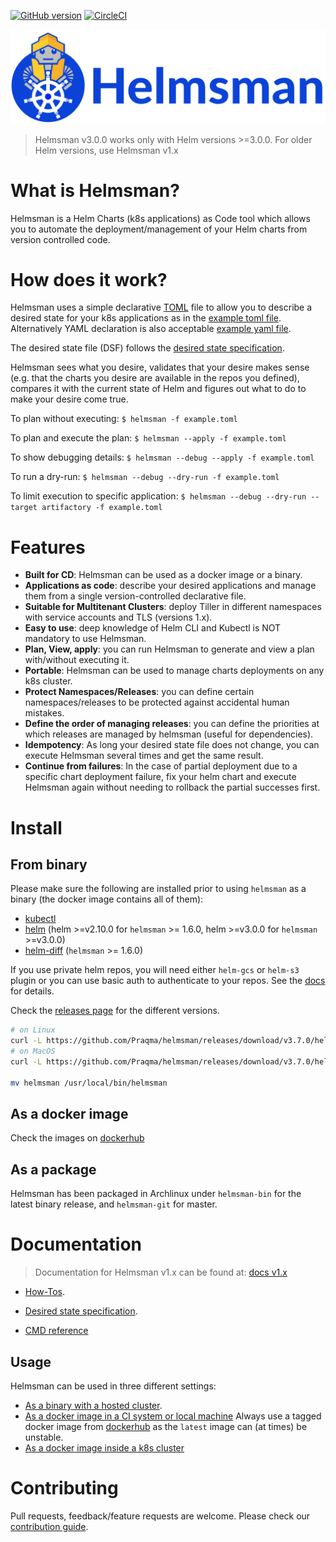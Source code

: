 [![GitHub version](https://d25lcipzij17d.cloudfront.net/badge.svg?id=gh&type=6&v=v3.7.0&x2=0)](https://github.com/Praqma/helmsman/releases) [![CircleCI](https://circleci.com/gh/Praqma/helmsman/tree/master.svg?style=svg)](https://circleci.com/gh/Praqma/helmsman/tree/master)

![helmsman-logo](docs/images/helmsman.png)

> Helmsman v3.0.0 works only with Helm versions >=3.0.0. For older Helm versions, use Helmsman v1.x

# What is Helmsman?

Helmsman is a Helm Charts (k8s applications) as Code tool which allows you to automate the deployment/management of your Helm charts from version controlled code.

# How does it work?

Helmsman uses a simple declarative [TOML](https://github.com/toml-lang/toml) file to allow you to describe a desired state for your k8s applications as in the [example toml file](https://github.com/Praqma/helmsman/blob/master/examples/example.toml).
Alternatively YAML declaration is also acceptable [example yaml file](https://github.com/Praqma/helmsman/blob/master/examples/example.yaml).

The desired state file (DSF) follows the [desired state specification](https://github.com/Praqma/helmsman/blob/master/docs/desired_state_specification.md).

Helmsman sees what you desire, validates that your desire makes sense (e.g. that the charts you desire are available in the repos you defined), compares it with the current state of Helm and figures out what to do to make your desire come true.

To plan without executing:
``` $ helmsman -f example.toml ```

To plan and execute the plan:
``` $ helmsman --apply -f example.toml ```

To show debugging details:
``` $ helmsman --debug --apply -f example.toml ```

To run a dry-run:
``` $ helmsman --debug --dry-run -f example.toml ```

To limit execution to specific application:
``` $ helmsman --debug --dry-run --target artifactory -f example.toml ```

# Features

- **Built for CD**: Helmsman can be used as a docker image or a binary.
- **Applications as code**: describe your desired applications and manage them from a single version-controlled declarative file.
- **Suitable for Multitenant Clusters**: deploy Tiller in different namespaces with service accounts and TLS (versions 1.x).
- **Easy to use**: deep knowledge of Helm CLI and Kubectl is NOT mandatory to use Helmsman.
- **Plan, View, apply**: you can run Helmsman to generate and view a plan with/without executing it.
- **Portable**: Helmsman can be used to manage charts deployments on any k8s cluster.
- **Protect Namespaces/Releases**: you can define certain namespaces/releases to be protected against accidental human mistakes.
- **Define the order of managing releases**: you can define the priorities at which releases are managed by helmsman (useful for dependencies).
- **Idempotency**: As long your desired state file does not change, you can execute Helmsman several times and get the same result.
- **Continue from failures**: In the case of partial deployment due to a specific chart deployment failure, fix your helm chart and execute Helmsman again without needing to rollback the partial successes first.

# Install

## From binary

Please make sure the following are installed prior to using `helmsman` as a binary (the docker image contains all of them):

- [kubectl](https://github.com/kubernetes/kubectl)
- [helm](https://github.com/helm/helm) (helm >=v2.10.0 for `helmsman` >= 1.6.0, helm >=v3.0.0 for `helmsman` >=v3.0.0)
- [helm-diff](https://github.com/databus23/helm-diff) (`helmsman` >= 1.6.0)

If you use private helm repos, you will need either `helm-gcs` or `helm-s3` plugin or you can use basic auth to authenticate to your repos. See the [docs](https://github.com/Praqma/helmsman/blob/master/docs/how_to/helm_repos) for details.

Check the [releases page](https://github.com/Praqma/Helmsman/releases) for the different versions.

```sh
# on Linux
curl -L https://github.com/Praqma/helmsman/releases/download/v3.7.0/helmsman_3.6.10_linux_amd64.tar.gz | tar zx
# on MacOS
curl -L https://github.com/Praqma/helmsman/releases/download/v3.7.0/helmsman_3.6.10_darwin_amd64.tar.gz | tar zx

mv helmsman /usr/local/bin/helmsman
```

## As a docker image

Check the images on [dockerhub](https://hub.docker.com/r/praqma/helmsman/tags/)

## As a package

Helmsman has been packaged in Archlinux under `helmsman-bin` for the latest binary release, and `helmsman-git` for master.

# Documentation

> Documentation for Helmsman v1.x can be found at: [docs v1.x](https://github.com/Praqma/helmsman/tree/1.x/docs)

- [How-Tos](https://github.com/Praqma/helmsman/blob/master/docs/how_to/).

- [Desired state specification](https://github.com/Praqma/helmsman/blob/master/docs/desired_state_specification.md).

- [CMD reference](https://github.com/Praqma/helmsman/blob/master/docs/cmd_reference.md)

## Usage

Helmsman can be used in three different settings:

- [As a binary with a hosted cluster](https://github.com/Praqma/helmsman/blob/master/docs/how_to/settings).
- [As a docker image in a CI system or local machine](https://github.com/Praqma/helmsman/blob/master/docs/how_to/deployments/ci.md) Always use a tagged docker image from [dockerhub](https://hub.docker.com/r/praqma/helmsman/) as the `latest` image can (at times) be unstable.
- [As a docker image inside a k8s cluster](https://github.com/Praqma/helmsman/blob/master/docs/how_to/deployments/inside_k8s.md)

# Contributing

Pull requests, feedback/feature requests are welcome. Please check our [contribution guide](CONTRIBUTION.md).
